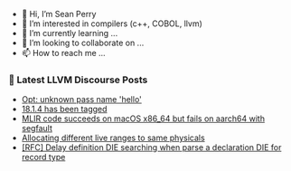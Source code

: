 - 👋 Hi, I’m Sean Perry
- 👀 I’m interested in compilers (c++, COBOL, llvm)
- 🌱 I’m currently learning ...
- 💞️ I’m looking to collaborate on ...
- 📫 How to reach me ...

<!---
s66perry/s66perry is a ✨ special ✨ repository because its `README.md` (this file) appears on your GitHub profile.
You can click the Preview link to take a look at your changes.
--->
### 📕 Latest LLVM Discourse Posts

<!-- DISCOURSE-LLVM:START -->
- [Opt: unknown pass name &#39;hello&#39;](https://discourse.llvm.org/t/opt-unknown-pass-name-hello/78511#post_3)
- [18.1.4 has been tagged](https://discourse.llvm.org/t/18-1-4-has-been-tagged/78431#post_6)
- [MLIR code succeeds on macOS x86_64 but fails on aarch64 with segfault](https://discourse.llvm.org/t/mlir-code-succeeds-on-macos-x86-64-but-fails-on-aarch64-with-segfault/78521#post_2)
- [Allocating different live ranges to same physicals](https://discourse.llvm.org/t/allocating-different-live-ranges-to-same-physicals/78535#post_1)
- [[RFC] Delay definition DIE searching when parse a declaration DIE for record type](https://discourse.llvm.org/t/rfc-delay-definition-die-searching-when-parse-a-declaration-die-for-record-type/78526#post_7)
<!-- DISCOURSE-LLVM:END -->
